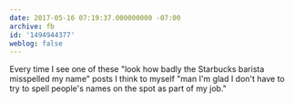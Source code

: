 ```yaml
---
date: 2017-05-16 07:19:37.000000000 -07:00
archive: fb
id: '1494944377'
weblog: false
---
```


Every time I see one of these "look how badly the Starbucks barista misspelled my name" posts I think to myself "man I'm glad I don't have to try to spell people's names on the spot as part of my job."
